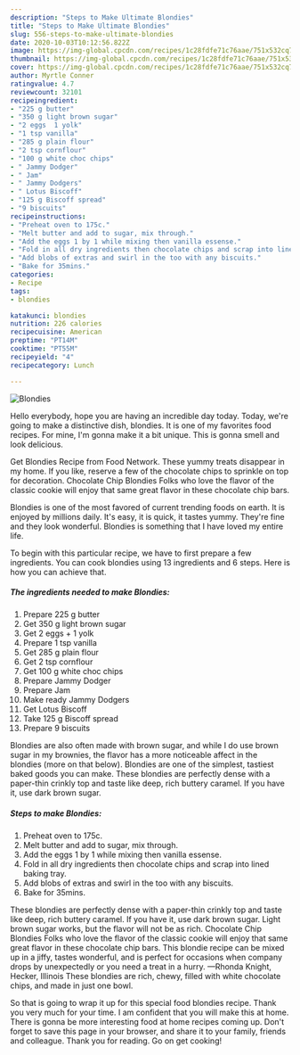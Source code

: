 ```yaml
---
description: "Steps to Make Ultimate Blondies"
title: "Steps to Make Ultimate Blondies"
slug: 556-steps-to-make-ultimate-blondies
date: 2020-10-03T10:12:56.822Z
image: https://img-global.cpcdn.com/recipes/1c28fdfe71c76aae/751x532cq70/blondies-recipe-main-photo.jpg
thumbnail: https://img-global.cpcdn.com/recipes/1c28fdfe71c76aae/751x532cq70/blondies-recipe-main-photo.jpg
cover: https://img-global.cpcdn.com/recipes/1c28fdfe71c76aae/751x532cq70/blondies-recipe-main-photo.jpg
author: Myrtle Conner
ratingvalue: 4.7
reviewcount: 32101
recipeingredient:
- "225 g butter"
- "350 g light brown sugar"
- "2 eggs  1 yolk"
- "1 tsp vanilla"
- "285 g plain flour"
- "2 tsp cornflour"
- "100 g white choc chips"
- " Jammy Dodger"
- " Jam"
- " Jammy Dodgers"
- " Lotus Biscoff"
- "125 g Biscoff spread"
- "9 biscuits"
recipeinstructions:
- "Preheat oven to 175c."
- "Melt butter and add to sugar, mix through."
- "Add the eggs 1 by 1 while mixing then vanilla essense."
- "Fold in all dry ingredients then chocolate chips and scrap into lined baking tray."
- "Add blobs of extras and swirl in the too with any biscuits."
- "Bake for 35mins."
categories:
- Recipe
tags:
- blondies

katakunci: blondies 
nutrition: 226 calories
recipecuisine: American
preptime: "PT14M"
cooktime: "PT55M"
recipeyield: "4"
recipecategory: Lunch

---
```



![Blondies](https://img-global.cpcdn.com/recipes/1c28fdfe71c76aae/751x532cq70/blondies-recipe-main-photo.jpg)

Hello everybody, hope you are having an incredible day today. Today, we're going to make a distinctive dish, blondies. It is one of my favorites food recipes. For mine, I'm gonna make it a bit unique. This is gonna smell and look delicious.

Get Blondies Recipe from Food Network. These yummy treats disappear in my home. If you like, reserve a few of the chocolate chips to sprinkle on top for decoration. Chocolate Chip Blondies Folks who love the flavor of the classic cookie will enjoy that same great flavor in these chocolate chip bars.

Blondies is one of the most favored of current trending foods on earth. It is enjoyed by millions daily. It's easy, it is quick, it tastes yummy. They're fine and they look wonderful. Blondies is something that I have loved my entire life.


To begin with this particular recipe, we have to first prepare a few ingredients. You can cook blondies using 13 ingredients and 6 steps. Here is how you can achieve that.

<!--inarticleads1-->

##### The ingredients needed to make Blondies:

1. Prepare 225 g butter
1. Get 350 g light brown sugar
1. Get 2 eggs + 1 yolk
1. Prepare 1 tsp vanilla
1. Get 285 g plain flour
1. Get 2 tsp cornflour
1. Get 100 g white choc chips
1. Prepare  Jammy Dodger
1. Prepare  Jam
1. Make ready  Jammy Dodgers
1. Get  Lotus Biscoff
1. Take 125 g Biscoff spread
1. Prepare 9 biscuits


Blondies are also often made with brown sugar, and while I do use brown sugar in my brownies, the flavor has a more noticeable affect in the blondies (more on that below). Blondies are one of the simplest, tastiest baked goods you can make. These blondies are perfectly dense with a paper-thin crinkly top and taste like deep, rich buttery caramel. If you have it, use dark brown sugar. 

<!--inarticleads2-->

##### Steps to make Blondies:

1. Preheat oven to 175c.
1. Melt butter and add to sugar, mix through.
1. Add the eggs 1 by 1 while mixing then vanilla essense.
1. Fold in all dry ingredients then chocolate chips and scrap into lined baking tray.
1. Add blobs of extras and swirl in the too with any biscuits.
1. Bake for 35mins.


These blondies are perfectly dense with a paper-thin crinkly top and taste like deep, rich buttery caramel. If you have it, use dark brown sugar. Light brown sugar works, but the flavor will not be as rich. Chocolate Chip Blondies Folks who love the flavor of the classic cookie will enjoy that same great flavor in these chocolate chip bars. This blondie recipe can be mixed up in a jiffy, tastes wonderful, and is perfect for occasions when company drops by unexpectedly or you need a treat in a hurry. —Rhonda Knight, Hecker, Illinois These blondies are rich, chewy, filled with white chocolate chips, and made in just one bowl. 

So that is going to wrap it up for this special food blondies recipe. Thank you very much for your time. I am confident that you will make this at home. There is gonna be more interesting food at home recipes coming up. Don't forget to save this page in your browser, and share it to your family, friends and colleague. Thank you for reading. Go on get cooking!
